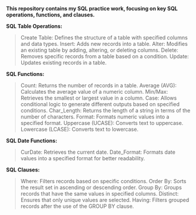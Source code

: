 **This repository contains my SQL practice work, focusing on key SQL operations, functions, and clauses.**

**SQL Table Operations:**

> Create Table: Defines the structure of a table with specified columns and data types.
> Insert: Adds new records into a table.
> Alter: Modifies an existing table by adding, altering, or deleting columns.
> Delete: Removes specific records from a table based on a condition.
> Update: Updates existing records in a table.

**SQL Functions:**

> Count: Returns the number of records in a table.
> Average (AVG): Calculates the average value of a numeric column.
> Min/Max: Retrieves the smallest or largest value in a column.
> Case: Allows conditional logic to generate different outputs based on specified conditions.
> Char_Length: Returns the length of a string in terms of the number of characters.
> Format: Formats numeric values into a specified format.
> Uppercase (UCASE): Converts text to uppercase.
> Lowercase (LCASE): Converts text to lowercase.

**SQL Date Functions:**

> CurDate: Retrieves the current date.
> Date_Format: Formats date values into a specified format for better readability.

**SQL Clauses:**

> Where: Filters records based on specific conditions.
> Order By: Sorts the result set in ascending or descending order.
> Group By: Groups records that have the same values in specified columns.
> Distinct: Ensures that only unique values are selected.
> Having: Filters grouped records after the use of the GROUP BY clause.
